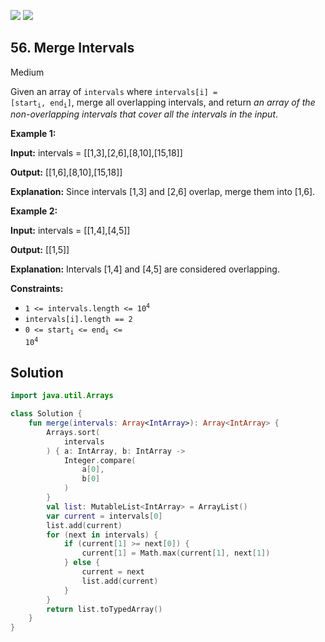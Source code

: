 [![](https://img.shields.io/github/stars/javadev/LeetCode-in-Kotlin?label=Stars&style=flat-square)](https://github.com/javadev/LeetCode-in-Kotlin)
[![](https://img.shields.io/github/forks/javadev/LeetCode-in-Kotlin?label=Fork%20me%20on%20GitHub%20&style=flat-square)](https://github.com/javadev/LeetCode-in-Kotlin/fork)

## 56\. Merge Intervals

Medium

Given an array of `intervals` where <code>intervals[i] = [start<sub>i</sub>, end<sub>i</sub>]</code>, merge all overlapping intervals, and return _an array of the non-overlapping intervals that cover all the intervals in the input_.

**Example 1:**

**Input:** intervals = \[\[1,3],[2,6],[8,10],[15,18]]

**Output:** [[1,6],[8,10],[15,18]]

**Explanation:** Since intervals [1,3] and [2,6] overlap, merge them into [1,6].

**Example 2:**

**Input:** intervals = \[\[1,4],[4,5]]

**Output:** [[1,5]]

**Explanation:** Intervals [1,4] and [4,5] are considered overlapping.

**Constraints:**

*   <code>1 <= intervals.length <= 10<sup>4</sup></code>
*   `intervals[i].length == 2`
*   <code>0 <= start<sub>i</sub> <= end<sub>i</sub> <= 10<sup>4</sup></code>

## Solution

```kotlin
import java.util.Arrays

class Solution {
    fun merge(intervals: Array<IntArray>): Array<IntArray> {
        Arrays.sort(
            intervals
        ) { a: IntArray, b: IntArray ->
            Integer.compare(
                a[0],
                b[0]
            )
        }
        val list: MutableList<IntArray> = ArrayList()
        var current = intervals[0]
        list.add(current)
        for (next in intervals) {
            if (current[1] >= next[0]) {
                current[1] = Math.max(current[1], next[1])
            } else {
                current = next
                list.add(current)
            }
        }
        return list.toTypedArray()
    }
}
```